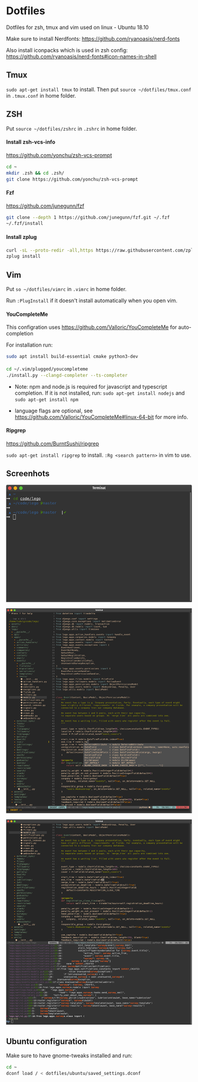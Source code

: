 # Dotfiles
Dotfiles for zsh, tmux and vim used on linux - Ubuntu 18.10

Make sure to install Nerdfonts: https://github.com/ryanoasis/nerd-fonts

Also install iconpacks which is used in zsh config: https://github.com/ryanoasis/nerd-fonts#icon-names-in-shell

## Tmux
`sudo apt-get install tmux` to install. Then put `source ~/dotfiles/tmux.conf` in `.tmux.conf` in home folder.


## ZSH
Put `source ~/dotfiles/zshrc` in `.zshrc` in home folder.


#### Install zsh-vcs-info

https://github.com/yonchu/zsh-vcs-prompt
```sh
cd ~
mkdir .zsh && cd .zsh/
git clone https://github.com/yonchu/zsh-vcs-prompt
```

#### Fzf

https://github.com/junegunn/fzf
```sh
git clone --depth 1 https://github.com/junegunn/fzf.git ~/.fzf
~/.fzf/install
```

#### Install zplug
```sh
curl -sL --proto-redir -all,https https://raw.githubusercontent.com/zplug/installer/master/installer.zsh | zsh
zplug install
```


## Vim
Put `so ~/dotfiles/vimrc` in `.vimrc` in home folder.

Run `:PlugInstall` if it doesn't install automatically when you open vim.

#### YouCompleteMe
This configration uses https://github.com/Valloric/YouCompleteMe for auto-completion

For installation run:
```sh
sudo apt install build-essential cmake python3-dev

cd ~/.vim/plugged/youcompleteme
./install.py --clangd-completer --ts-completer
```
- Note: npm and node.js is required for javascript and typescript completion. If it is not installed, run:
`sudo apt-get install nodejs` and `sudo apt-get install npm`

- language flags are optional, see https://github.com/Valloric/YouCompleteMe#linux-64-bit for more info.

#### Ripgrep
https://github.com/BurntSushi/ripgrep

`sudo apt-get install ripgrep` to install. `:Rg <search pattern>` in vim to use.

## Screenhots

![zsh prompt](screenshots/zsh_prompt.png?raw=true)

![vim autocompletion](screenshots/vim_ycm.png?raw=true)

![vim ripgrep](screenshots/vim_rg.png?raw=true)


## Ubuntu configuration
Make sure to have gnome-tweaks installed and run:
```sh
cd ~
dconf load / < dotfiles/ubuntu/saved_settings.dconf
```
